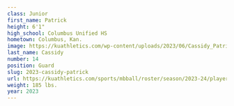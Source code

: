 ```yaml
---
class: Junior
first_name: Patrick
height: 6'1"
high_school: Columbus Unified HS
hometown: Columbus, Kan.
image: https://kuathletics.com/wp-content/uploads/2023/06/Cassidy_Patrick_2023-600x400.jpg
last_name: Cassidy
number: 14
position: Guard
slug: 2023-cassidy-patrick
url: https://kuathletics.com/sports/mbball/roster/season/2023-24/player/patrick-cassidy/
weight: 185 lbs.
year: 2023
---
```

